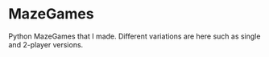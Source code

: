 # MazeGames
Python MazeGames that I made. Different variations are here such as single and 2-player versions.
